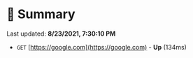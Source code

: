 # 📖 Summary
Last updated: **8/23/2021, 7:30:10 PM**

- `GET` [https://google.com](https://google.com) - **Up** (134ms)
